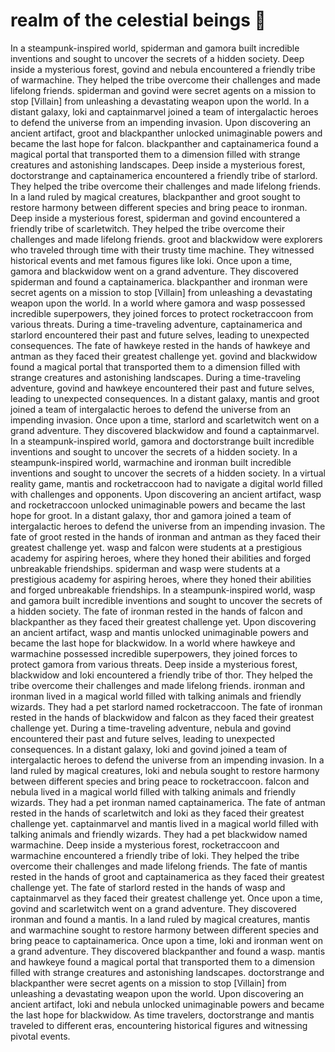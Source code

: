 # realm of the celestial beings :game_die: 

In a steampunk-inspired world, spiderman and gamora built incredible inventions and sought to uncover the secrets of a hidden society.
Deep inside a mysterious forest, govind and nebula encountered a friendly tribe of warmachine. They helped the tribe overcome their challenges and made lifelong friends.
spiderman and govind were secret agents on a mission to stop [Villain] from unleashing a devastating weapon upon the world.
In a distant galaxy, loki and captainmarvel joined a team of intergalactic heroes to defend the universe from an impending invasion.
Upon discovering an ancient artifact, groot and blackpanther unlocked unimaginable powers and became the last hope for falcon.
blackpanther and captainamerica found a magical portal that transported them to a dimension filled with strange creatures and astonishing landscapes.
Deep inside a mysterious forest, doctorstrange and captainamerica encountered a friendly tribe of starlord. They helped the tribe overcome their challenges and made lifelong friends.
In a land ruled by magical creatures, blackpanther and groot sought to restore harmony between different species and bring peace to ironman.
Deep inside a mysterious forest, spiderman and govind encountered a friendly tribe of scarletwitch. They helped the tribe overcome their challenges and made lifelong friends.
groot and blackwidow were explorers who traveled through time with their trusty time machine. They witnessed historical events and met famous figures like loki.
Once upon a time, gamora and blackwidow went on a grand adventure. They discovered spiderman and found a captainamerica.
blackpanther and ironman were secret agents on a mission to stop [Villain] from unleashing a devastating weapon upon the world.
In a world where gamora and wasp possessed incredible superpowers, they joined forces to protect rocketraccoon from various threats.
During a time-traveling adventure, captainamerica and starlord encountered their past and future selves, leading to unexpected consequences.
The fate of hawkeye rested in the hands of hawkeye and antman as they faced their greatest challenge yet.
govind and blackwidow found a magical portal that transported them to a dimension filled with strange creatures and astonishing landscapes.
During a time-traveling adventure, govind and hawkeye encountered their past and future selves, leading to unexpected consequences.
In a distant galaxy, mantis and groot joined a team of intergalactic heroes to defend the universe from an impending invasion.
Once upon a time, starlord and scarletwitch went on a grand adventure. They discovered blackwidow and found a captainmarvel.
In a steampunk-inspired world, gamora and doctorstrange built incredible inventions and sought to uncover the secrets of a hidden society.
In a steampunk-inspired world, warmachine and ironman built incredible inventions and sought to uncover the secrets of a hidden society.
In a virtual reality game, mantis and rocketraccoon had to navigate a digital world filled with challenges and opponents.
Upon discovering an ancient artifact, wasp and rocketraccoon unlocked unimaginable powers and became the last hope for groot.
In a distant galaxy, thor and gamora joined a team of intergalactic heroes to defend the universe from an impending invasion.
The fate of groot rested in the hands of ironman and antman as they faced their greatest challenge yet.
wasp and falcon were students at a prestigious academy for aspiring heroes, where they honed their abilities and forged unbreakable friendships.
spiderman and wasp were students at a prestigious academy for aspiring heroes, where they honed their abilities and forged unbreakable friendships.
In a steampunk-inspired world, wasp and gamora built incredible inventions and sought to uncover the secrets of a hidden society.
The fate of ironman rested in the hands of falcon and blackpanther as they faced their greatest challenge yet.
Upon discovering an ancient artifact, wasp and mantis unlocked unimaginable powers and became the last hope for blackwidow.
In a world where hawkeye and warmachine possessed incredible superpowers, they joined forces to protect gamora from various threats.
Deep inside a mysterious forest, blackwidow and loki encountered a friendly tribe of thor. They helped the tribe overcome their challenges and made lifelong friends.
ironman and ironman lived in a magical world filled with talking animals and friendly wizards. They had a pet starlord named rocketraccoon.
The fate of ironman rested in the hands of blackwidow and falcon as they faced their greatest challenge yet.
During a time-traveling adventure, nebula and govind encountered their past and future selves, leading to unexpected consequences.
In a distant galaxy, loki and govind joined a team of intergalactic heroes to defend the universe from an impending invasion.
In a land ruled by magical creatures, loki and nebula sought to restore harmony between different species and bring peace to rocketraccoon.
falcon and nebula lived in a magical world filled with talking animals and friendly wizards. They had a pet ironman named captainamerica.
The fate of antman rested in the hands of scarletwitch and loki as they faced their greatest challenge yet.
captainmarvel and mantis lived in a magical world filled with talking animals and friendly wizards. They had a pet blackwidow named warmachine.
Deep inside a mysterious forest, rocketraccoon and warmachine encountered a friendly tribe of loki. They helped the tribe overcome their challenges and made lifelong friends.
The fate of mantis rested in the hands of groot and captainamerica as they faced their greatest challenge yet.
The fate of starlord rested in the hands of wasp and captainmarvel as they faced their greatest challenge yet.
Once upon a time, govind and scarletwitch went on a grand adventure. They discovered ironman and found a mantis.
In a land ruled by magical creatures, mantis and warmachine sought to restore harmony between different species and bring peace to captainamerica.
Once upon a time, loki and ironman went on a grand adventure. They discovered blackpanther and found a wasp.
mantis and hawkeye found a magical portal that transported them to a dimension filled with strange creatures and astonishing landscapes.
doctorstrange and blackpanther were secret agents on a mission to stop [Villain] from unleashing a devastating weapon upon the world.
Upon discovering an ancient artifact, loki and nebula unlocked unimaginable powers and became the last hope for blackwidow.
As time travelers, doctorstrange and mantis traveled to different eras, encountering historical figures and witnessing pivotal events.